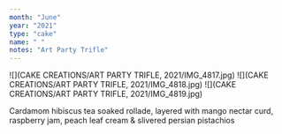 ```yaml
---
month: "June"
year: "2021"
type: "cake"
name: " "
notes: "Art Party Trifle"
---
```

![](CAKE CREATIONS/ART PARTY TRIFLE, 2021/IMG_4817.jpg)
![](CAKE CREATIONS/ART PARTY TRIFLE, 2021/IMG_4818.jpg)
![](CAKE CREATIONS/ART PARTY TRIFLE, 2021/IMG_4819.jpg)

Cardamom hibiscus tea soaked rollade, layered with mango nectar curd, raspberry jam, peach leaf cream & slivered persian pistachios
